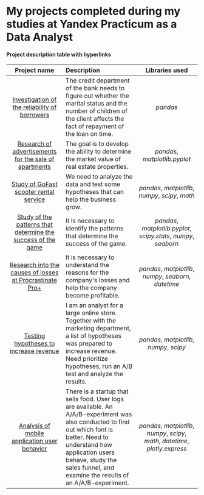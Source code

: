 # My projects completed during my studies at Yandex Practicum as a Data Analyst

#### Project description table with hyperlinks

| Project name       | Description               | Libraries used     |
| :--------------------: | :--------------------- |:---------------------------:|
| [Investigation of the reliability of borrowers](https://github.com/AnnaStimp/MyProjects_YandexPracticum/tree/main/ENG_version/reliability_of_borrowers)    | The credit department of the bank needs to figure out whether the marital status and the number of children of the client affects the fact of repayment of the loan on time. | *pandas* |
| [Research of advertisements for the sale of apartments](https://github.com/AnnaStimp/MyProjects_YandexPracticum/tree/main/ENG_version/apartments_for_sale) | The goal is to develop the ability to determine the market value of real estate properties. | *pandas*, *matplotlib.pyplot*
| [Study of GoFast scooter rental service](https://github.com/AnnaStimp/MyProjects_YandexPracticum/tree/main/ENG_version/scooter_rental) | We need to analyze the data and test some hypotheses that can help the business grow. | *pandas*, *matplotlib*, *numpy*, *scipy*, *math*
| [Study of the patterns that determine the success of the game](https://github.com/AnnaStimp/MyProjects_YandexPracticum/tree/main/ENG_version/computer_games) | It is necessary to identify the patterns that determine the success of the game. | *pandas*, *matplotlib.pyplot*, *scipy.stats*, *numpy*, *seaborn*
| [Research into the causes of losses at Procrastinate Pro+](https://github.com/AnnaStimp/MyProjects_YandexPracticum/tree/main/ENG_version/failed_advertising_campaign) | It is necessary to understand the reasons for the company's losses and help the company become profitable. | *pandas*, *matplotlib*, *numpy*, *seaborn*, *datetime*
| [Testing hypotheses to increase revenue]() | I am an analyst for a large online store. Together with the marketing department, a list of hypotheses was prepared to increase revenue. Need prioritize hypotheses, run an A/B test and analyze the results. | *pandas*, *matplotlib*, *numpy*, *scipy*
| [Analysis of mobile application user behavior]() | There is a startup that sells food. User logs are available. An A/A/B-experiment was also conducted to find out which font is better. Need to understand how application users behave, study the sales funnel, and examine the results of an A/A/B-experiment. | *pandas*, *matplotlib*, *numpy*, *scipy*, *math*, *datetime*, *plotly.express*
